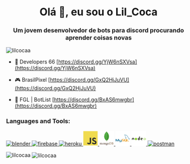<h1 align="center">Olá 👋, eu sou o Lil_Coca</h1>
<h3 align="center">Um jovem desenvolvedor de bots para discord procurando aprender coisas novas</h3>

<p align="left"> <img src="https://komarev.com/ghpvc/?username=lilcocaa&label=Profile%20views&color=0e75b6&style=flat" alt="lilcocaa" /> </p>

- 🔭 Developers 66 [https://discord.gg/YjW6nSXVsa](https://discord.gg/YjW6nSXVsa)

- 🎮 BrasilPixel [https://discord.gg/GxQ2HjJuVU](https://discord.gg/GxQ2HjJuVU)

- 🔭 FGL | BotList [https://discord.gg/BxAS6mwgbr](https://discord.gg/BxAS6mwgbr)


<h3 align="left">Languages and Tools:</h3>
<p align="left"> <a href="https://www.blender.org/" target="_blank"> <img src="https://download.blender.org/branding/community/blender_community_badge_white.svg" alt="blender" width="40" height="40"/> </a> <a href="https://firebase.google.com/" target="_blank"> <img src="https://www.vectorlogo.zone/logos/firebase/firebase-icon.svg" alt="firebase" width="40" height="40"/> </a> <a href="https://heroku.com" target="_blank"> <img src="https://www.vectorlogo.zone/logos/heroku/heroku-icon.svg" alt="heroku" width="40" height="40"/> </a> <a href="https://developer.mozilla.org/en-US/docs/Web/JavaScript" target="_blank"> <img src="https://raw.githubusercontent.com/devicons/devicon/master/icons/javascript/javascript-original.svg" alt="javascript" width="40" height="40"/> </a> <a href="https://www.mongodb.com/" target="_blank"> <img src="https://raw.githubusercontent.com/devicons/devicon/master/icons/mongodb/mongodb-original-wordmark.svg" alt="mongodb" width="40" height="40"/> </a> <a href="https://www.mysql.com/" target="_blank"> <img src="https://raw.githubusercontent.com/devicons/devicon/master/icons/mysql/mysql-original-wordmark.svg" alt="mysql" width="40" height="40"/> </a> <a href="https://nodejs.org" target="_blank"> <img src="https://raw.githubusercontent.com/devicons/devicon/master/icons/nodejs/nodejs-original-wordmark.svg" alt="nodejs" width="40" height="40"/> </a> <a href="https://postman.com" target="_blank"> <img src="https://www.vectorlogo.zone/logos/getpostman/getpostman-icon.svg" alt="postman" width="40" height="40"/> </a> </p>

<p><img align="left" src="https://github-readme-stats.vercel.app/api/top-langs?username=lilcocaa&show_icons=true&locale=en&layout=compact" alt="lilcocaa" /></p>

<p>&nbsp;<img align="center" src="https://github-readme-stats.vercel.app/api?username=lilcocaa&show_icons=true&locale=en" alt="lilcocaa" /></p>
